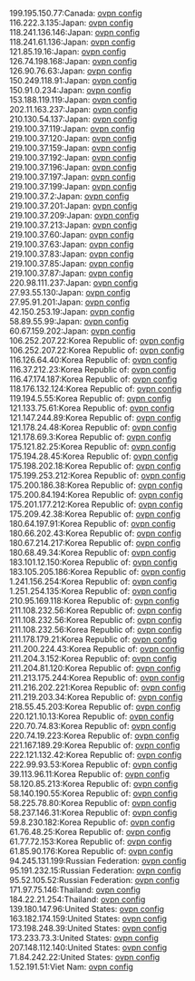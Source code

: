 199.195.150.77:Canada: [ovpn config](vpn/199_195_150_77.ovpn)  
116.222.3.135:Japan: [ovpn config](vpn/116_222_3_135.ovpn)  
118.241.136.146:Japan: [ovpn config](vpn/118_241_136_146.ovpn)  
118.241.61.136:Japan: [ovpn config](vpn/118_241_61_136.ovpn)  
121.85.19.16:Japan: [ovpn config](vpn/121_85_19_16.ovpn)  
126.74.198.168:Japan: [ovpn config](vpn/126_74_198_168.ovpn)  
126.90.76.63:Japan: [ovpn config](vpn/126_90_76_63.ovpn)  
150.249.118.91:Japan: [ovpn config](vpn/150_249_118_91.ovpn)  
150.91.0.234:Japan: [ovpn config](vpn/150_91_0_234.ovpn)  
153.188.119.119:Japan: [ovpn config](vpn/153_188_119_119.ovpn)  
202.11.163.237:Japan: [ovpn config](vpn/202_11_163_237.ovpn)  
210.130.54.137:Japan: [ovpn config](vpn/210_130_54_137.ovpn)  
219.100.37.119:Japan: [ovpn config](vpn/219_100_37_119.ovpn)  
219.100.37.120:Japan: [ovpn config](vpn/219_100_37_120.ovpn)  
219.100.37.159:Japan: [ovpn config](vpn/219_100_37_159.ovpn)  
219.100.37.192:Japan: [ovpn config](vpn/219_100_37_192.ovpn)  
219.100.37.196:Japan: [ovpn config](vpn/219_100_37_196.ovpn)  
219.100.37.197:Japan: [ovpn config](vpn/219_100_37_197.ovpn)  
219.100.37.199:Japan: [ovpn config](vpn/219_100_37_199.ovpn)  
219.100.37.2:Japan: [ovpn config](vpn/219_100_37_2.ovpn)  
219.100.37.201:Japan: [ovpn config](vpn/219_100_37_201.ovpn)  
219.100.37.209:Japan: [ovpn config](vpn/219_100_37_209.ovpn)  
219.100.37.213:Japan: [ovpn config](vpn/219_100_37_213.ovpn)  
219.100.37.60:Japan: [ovpn config](vpn/219_100_37_60.ovpn)  
219.100.37.63:Japan: [ovpn config](vpn/219_100_37_63.ovpn)  
219.100.37.83:Japan: [ovpn config](vpn/219_100_37_83.ovpn)  
219.100.37.85:Japan: [ovpn config](vpn/219_100_37_85.ovpn)  
219.100.37.87:Japan: [ovpn config](vpn/219_100_37_87.ovpn)  
220.98.111.237:Japan: [ovpn config](vpn/220_98_111_237.ovpn)  
27.93.55.130:Japan: [ovpn config](vpn/27_93_55_130.ovpn)  
27.95.91.201:Japan: [ovpn config](vpn/27_95_91_201.ovpn)  
42.150.253.19:Japan: [ovpn config](vpn/42_150_253_19.ovpn)  
58.89.55.99:Japan: [ovpn config](vpn/58_89_55_99.ovpn)  
60.67.159.202:Japan: [ovpn config](vpn/60_67_159_202.ovpn)  
106.252.207.22:Korea Republic of: [ovpn config](vpn/106_252_207_22.ovpn)  
106.252.207.22:Korea Republic of: [ovpn config](vpn/106_252_207_22.ovpn)  
116.126.64.40:Korea Republic of: [ovpn config](vpn/116_126_64_40.ovpn)  
116.37.212.23:Korea Republic of: [ovpn config](vpn/116_37_212_23.ovpn)  
116.47.174.187:Korea Republic of: [ovpn config](vpn/116_47_174_187.ovpn)  
118.176.132.124:Korea Republic of: [ovpn config](vpn/118_176_132_124.ovpn)  
119.194.5.55:Korea Republic of: [ovpn config](vpn/119_194_5_55.ovpn)  
121.133.75.61:Korea Republic of: [ovpn config](vpn/121_133_75_61.ovpn)  
121.147.244.89:Korea Republic of: [ovpn config](vpn/121_147_244_89.ovpn)  
121.178.24.48:Korea Republic of: [ovpn config](vpn/121_178_24_48.ovpn)  
121.178.69.3:Korea Republic of: [ovpn config](vpn/121_178_69_3.ovpn)  
175.121.82.25:Korea Republic of: [ovpn config](vpn/175_121_82_25.ovpn)  
175.194.28.45:Korea Republic of: [ovpn config](vpn/175_194_28_45.ovpn)  
175.198.202.18:Korea Republic of: [ovpn config](vpn/175_198_202_18.ovpn)  
175.199.253.212:Korea Republic of: [ovpn config](vpn/175_199_253_212.ovpn)  
175.200.186.38:Korea Republic of: [ovpn config](vpn/175_200_186_38.ovpn)  
175.200.84.194:Korea Republic of: [ovpn config](vpn/175_200_84_194.ovpn)  
175.201.177.212:Korea Republic of: [ovpn config](vpn/175_201_177_212.ovpn)  
175.209.42.38:Korea Republic of: [ovpn config](vpn/175_209_42_38.ovpn)  
180.64.197.91:Korea Republic of: [ovpn config](vpn/180_64_197_91.ovpn)  
180.66.202.43:Korea Republic of: [ovpn config](vpn/180_66_202_43.ovpn)  
180.67.214.217:Korea Republic of: [ovpn config](vpn/180_67_214_217.ovpn)  
180.68.49.34:Korea Republic of: [ovpn config](vpn/180_68_49_34.ovpn)  
183.101.12.150:Korea Republic of: [ovpn config](vpn/183_101_12_150.ovpn)  
183.105.205.186:Korea Republic of: [ovpn config](vpn/183_105_205_186.ovpn)  
1.241.156.254:Korea Republic of: [ovpn config](vpn/1_241_156_254.ovpn)  
1.251.254.135:Korea Republic of: [ovpn config](vpn/1_251_254_135.ovpn)  
210.95.169.118:Korea Republic of: [ovpn config](vpn/210_95_169_118.ovpn)  
211.108.232.56:Korea Republic of: [ovpn config](vpn/211_108_232_56.ovpn)  
211.108.232.56:Korea Republic of: [ovpn config](vpn/211_108_232_56.ovpn)  
211.108.232.56:Korea Republic of: [ovpn config](vpn/211_108_232_56.ovpn)  
211.178.179.21:Korea Republic of: [ovpn config](vpn/211_178_179_21.ovpn)  
211.200.224.43:Korea Republic of: [ovpn config](vpn/211_200_224_43.ovpn)  
211.204.3.152:Korea Republic of: [ovpn config](vpn/211_204_3_152.ovpn)  
211.204.81.120:Korea Republic of: [ovpn config](vpn/211_204_81_120.ovpn)  
211.213.175.244:Korea Republic of: [ovpn config](vpn/211_213_175_244.ovpn)  
211.216.202.221:Korea Republic of: [ovpn config](vpn/211_216_202_221.ovpn)  
211.219.203.34:Korea Republic of: [ovpn config](vpn/211_219_203_34.ovpn)  
218.55.45.203:Korea Republic of: [ovpn config](vpn/218_55_45_203.ovpn)  
220.121.10.13:Korea Republic of: [ovpn config](vpn/220_121_10_13.ovpn)  
220.70.74.83:Korea Republic of: [ovpn config](vpn/220_70_74_83.ovpn)  
220.74.19.223:Korea Republic of: [ovpn config](vpn/220_74_19_223.ovpn)  
221.167.189.29:Korea Republic of: [ovpn config](vpn/221_167_189_29.ovpn)  
222.121.132.42:Korea Republic of: [ovpn config](vpn/222_121_132_42.ovpn)  
222.99.93.53:Korea Republic of: [ovpn config](vpn/222_99_93_53.ovpn)  
39.113.96.11:Korea Republic of: [ovpn config](vpn/39_113_96_11.ovpn)  
58.120.85.213:Korea Republic of: [ovpn config](vpn/58_120_85_213.ovpn)  
58.140.190.55:Korea Republic of: [ovpn config](vpn/58_140_190_55.ovpn)  
58.225.78.80:Korea Republic of: [ovpn config](vpn/58_225_78_80.ovpn)  
58.237.146.31:Korea Republic of: [ovpn config](vpn/58_237_146_31.ovpn)  
59.8.230.182:Korea Republic of: [ovpn config](vpn/59_8_230_182.ovpn)  
61.76.48.25:Korea Republic of: [ovpn config](vpn/61_76_48_25.ovpn)  
61.77.72.153:Korea Republic of: [ovpn config](vpn/61_77_72_153.ovpn)  
61.85.90.176:Korea Republic of: [ovpn config](vpn/61_85_90_176.ovpn)  
94.245.131.199:Russian Federation: [ovpn config](vpn/94_245_131_199.ovpn)  
95.191.232.15:Russian Federation: [ovpn config](vpn/95_191_232_15.ovpn)  
95.52.105.52:Russian Federation: [ovpn config](vpn/95_52_105_52.ovpn)  
171.97.75.146:Thailand: [ovpn config](vpn/171_97_75_146.ovpn)  
184.22.21.254:Thailand: [ovpn config](vpn/184_22_21_254.ovpn)  
139.180.147.96:United States: [ovpn config](vpn/139_180_147_96.ovpn)  
163.182.174.159:United States: [ovpn config](vpn/163_182_174_159.ovpn)  
173.198.248.39:United States: [ovpn config](vpn/173_198_248_39.ovpn)  
173.233.73.3:United States: [ovpn config](vpn/173_233_73_3.ovpn)  
207.148.112.140:United States: [ovpn config](vpn/207_148_112_140.ovpn)  
71.84.242.22:United States: [ovpn config](vpn/71_84_242_22.ovpn)  
1.52.191.51:Viet Nam: [ovpn config](vpn/1_52_191_51.ovpn)  
